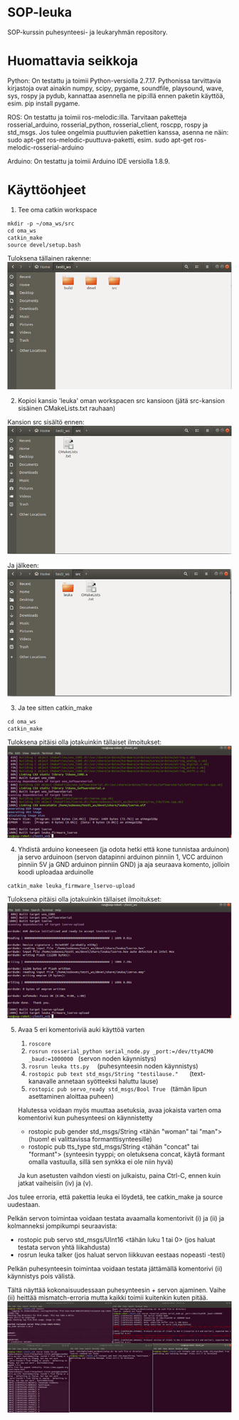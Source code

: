 # SOP-leuka
SOP-kurssin puhesynteesi- ja leukaryhmän repository.

# Huomattavia seikkoja

Python: On testattu ja toimii Python-versiolla 2.7.17. Pythonissa tarvittavia kirjastoja ovat ainakin numpy, scipy, pygame, soundfile, playsound, wave, sys, rospy ja pydub, kannattaa asennella ne pip:illä ennen paketin käyttöä, esim. pip install pygame.

ROS: On testattu ja toimii ros-melodic:illa. Tarvitaan paketteja rosserial_arduino, rosserial_python, rosserial_client, roscpp, rospy ja std_msgs. Jos tulee ongelmia puuttuvien pakettien kanssa, asenna ne näin: sudo apt-get ros-melodic-puuttuva-paketti, esim. sudo apt-get ros-melodic-rosserial-arduino

Arduino: On testattu ja toimii Arduino IDE versiolla 1.8.9. 


# Käyttöohjeet

1. Tee oma catkin workspace
  ```
mkdir -p ~/oma_ws/src
cd oma_ws
catkin_make
source devel/setup.bash
  ```
Tuloksena tällainen rakenne:
![Vaihe 1](img/vaihe1.PNG)

2. Kopioi kansio 'leuka' oman workspacen src kansioon (jätä src-kansion sisäinen CMakeLists.txt rauhaan) 

Kansion src sisältö ennen:
![Vaihe 2](img/vaihe2.PNG)

Ja jälkeen:
![Vaihe 3](img/vaihe3.PNG)

3. Ja tee sitten catkin_make 

```
cd oma_ws
catkin_make
```
Tuloksena pitäisi olla jotakuinkin tällaiset ilmoitukset:
![Vaihe 4](img/vaihe4.PNG)


4. Yhdistä arduino koneeseen (ja odota hetki että kone tunnistaa arduinon) ja servo arduinoon (servon datapinni arduinon pinniin 1, VCC arduinon pinniin 5V ja GND arduinon pinniin GND) ja aja seuraava komento, jolloin koodi uploadaa arduinolle
```
catkin_make leuka_firmware_lservo-upload
```
Tuloksena pitäisi olla jotakuinkin tällaiset ilmoitukset:
![Vaihe 5](img/vaihe5.PNG)

5. Avaa 5 eri komentoriviä auki käyttöä varten
	1.  ```roscore ```
	2.  ``` rosrun rosserial_python serial_node.py _port:=/dev/ttyACM0 _baud:=1000000  ```   (servon noden käynnistys)
	3.  ```rosrun leuka tts.py  ```   (puhesynteesin noden käynnistys)
	4.  ```rostopic pub text std_msgs/String "testilause."   ```  (text-kanavalle annetaan syötteeksi haluttu lause)
	5.  ``` rostopic pub servo_ready std_msgs/Bool True  ```       (tämän lipun asettaminen aloittaa puheen)

	Halutessa voidaan myös muuttaa asetuksia, avaa jokaista varten oma komentorivi kun puhesynteesi on käynnistetty
	- rostopic pub gender std_msgs/String <tähän "woman" tai "man"> (huom! ei valittavissa formanttisynteesille)
	- rostopic pub tts_type std_msgs/String <tähän "concat" tai "formant"> (synteesin tyyppi; on oletuksena concat, käytä formant omalla vastuulla, sillä sen synkka ei ole niin hyvä)
	
	Ja kun asetusten vaihdon viesti on julkaistu, paina Ctrl-C, ennen kuin jatkat vaiheisiin (iv) ja (v).


Jos tulee erroria, että pakettia leuka ei löydetä, tee catkin_make ja source uudestaan. 

Pelkän servon toimintaa voidaan testata avaamalla komentorivit (i) ja (ii) ja kolmanneksi jompikumpi seuraavista:
- rostopic pub servo std_msgs/UInt16 <tähän luku 1 tai 0> (jos haluat testata servon yhtä liikahdusta)
- rosrun leuka talker   (jos haluat servon liikkuvan eestaas nopeasti -testi)

Pelkän puhesynteesin toimintaa voidaan testata jättämällä komentorivi (ii) käynnistys pois välistä.

Tältä näyttää kokonaisuudessaan puhesynteesin + servon ajaminen. Vaihe (ii) heittää mismatch-erroria mutta kaikki toimii kuitenkin kuten pitää. 
![Vaihe 6](img/vaihe6.PNG)




